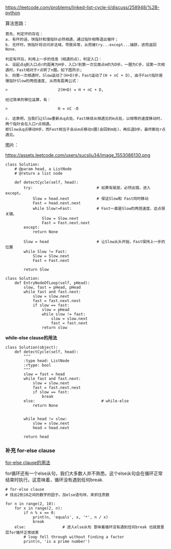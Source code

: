 https://leetcode.com/problems/linked-list-cycle-ii/discuss/258948/%2B-python

算法思路：

    首先，判定环的存在：
    a. 有环的话，快指针和慢指针必然相遇，通过指针相等退出循环；
    b. 无环时，快指针将访问非法域，导致异常，从而被try...except...捕获，进而返回None.

    判定有环后，利用上一步的信息（相遇的点），判定入口：
    a. 设起点q到入口点r的距离为H步，入口r到第一次见面点m的为D步。一圈为C步，设第一次相遇时，Fast相对于r点转了n圈。如下图所示;
    b. 则第一次相遇时，Slow运动了(H+D)步，Fast运动了(H + nC + D), 由于Fast指针是慢指针Slow的两倍速度, 从而有距离公式：

    >                      2(H+D) = H + nC + D,

    经过简单的移位运算，有：

    >                      H = nC -D

    c. 这表明，当我们让Slow重新从q点处、Fast继续从相遇见的m点处，以相等的速度移动时，两个指针会在入口r点相遇。
    即Slow从q点移动H步，而Fast相当于会从m点移动n圈(会回到m处)，再后退D步。最终都在r点遇见。

图片：

https://assets.leetcode.com/users/sucsliu34/image_1553086130.png


```python3
class Solution:
    # @param head, a ListNode
    # @return a list node
    
    def detectCycle(self, head):
        try:                            # 如果有尾部，必然出错，进入except。
            Slow = head.next            # 保证Slow和 Fast同时移动
            Fast = head.next.next
            while Slow!=Fast:           # Fast一直是Slow的两倍速度，这点很关键。
                Slow = Slow.next
                Fast = Fast.next.next
        except:
            return None       
        
        Slow = head                     # 让Slow从头开始，Fast保持上一步的位置
        while Slow != Fast:
            Slow = Slow.next
            Fast = Fast.next
        
        return Slow
```


```python3
class Solution:
    def EntryNodeOfLoop(self, pHead):
        slow, fast = pHead, pHead
        while fast and fast.next:
            slow = slow.next
            fast = fast.next.next
            if slow == fast:
                slow = pHead
                while slow != fast:
                    slow = slow.next
                    fast = fast.next
                return slow

```


**while-else clause的用法**

```python3
class Solution(object):
    def detectCycle(self, head):
        """
        :type head: ListNode
        :rtype: bool
        """
        slow = fast = head
        while fast and fast.next:
            slow = slow.next
            fast = fast.next.next
            if slow == fast:
                break
        else:                             # while-else
            return None
        
        
        while head != slow:
            slow = slow.next
            head = head.next
        
        return head
```
### 补充 for-else clause

[for-else clause的用法](https://eastlakeside.gitbooks.io/interpy-zh/content/for_else/else_clause.html)

for循环还有一个else从句，我们大多数人并不熟悉。这个else从句会在循环正常结束时执行。这意味着，循环没有遇到任何break.

```python3
# for-else clause
# 找出2到10之间的数字的因子。加else语句块，来抓住质数

for n in range(2, 10):
    for x in range(2, n):
        if n % x == 0:
            print(n, 'equals', x, '*', n / x)
            break
    else:                # 进入else从句 意味着循环没有遇到任何break 也就是里层for循环正常结束
        # loop fell through without finding a factor
        print(n, 'is a prime number')
```
